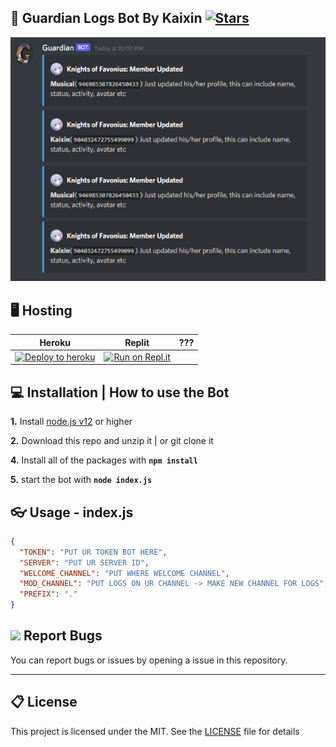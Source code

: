 ## 💾 Guardian Logs Bot By Kaixin [![Stars](https://img.shields.io/github/stars/GarudaID/Guardian-Logs-Bot)](https://github.com/GarudaID/Guardian-Logs-Bot) 

<p align="center">
 <img src="https://github.com/GarudaID/Guardian-Logs-Bot/blob/main/images/logss.PNG">
 </p>

## 🖥️ Hosting

| Heroku | Replit | ??? |
|---|---|---|
| [![Deploy to heroku](https://www.herokucdn.com/deploy/button.png)](https://heroku.com/deploy?template=https://github.com/GarudaID/Guardian-Logs-Bot) | [![Run on Repl.it](https://repl.it/badge/github/Guardian-Logs-Bot)](https://repl.it/github/Guardian-Logs-Bot) |

## 💻 Installation | How to use the Bot

 **1.** Install [node.js v12](https://nodejs.org/api/cli.html#cli_unhandled_rejections_mode) or higher

 **2.** Download this repo and unzip it    |    or git clone it
 
 **4.** Install all of the packages with **`npm install`**
 
 **5.** start the bot with **`node index.js`**<br/>

## 👓 Usage - index.js

```json
{
  "TOKEN": "PUT UR TOKEN BOT HERE",
  "SERVER": "PUT UR SERVER ID",
  "WELCOME_CHANNEL": "PUT WHERE WELCOME CHANNEL",
  "MOD_CHANNEL": "PUT LOGS ON UR CHANNEL -> MAKE NEW CHANNEL FOR LOGS",
  "PREFIX": "."
}
```

## <img src = "https://cdn.discordapp.com/emojis/867093601962950666.png?v=1" width = "18"> Report Bugs

You can report bugs or issues by opening a issue in this repository.

<hr>

## 📋 License
This project is licensed under the MIT. See the [LICENSE](https://github.com/GarudaID/Guardian-Logs-Bot/blob/main/LICENSE) file for details
